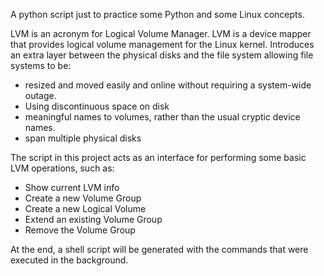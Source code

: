 A python script just to practice some Python and some Linux concepts.

LVM is an acronym for Logical Volume Manager. LVM is a device mapper that provides logical volume management for the Linux kernel. 
Introduces an extra layer between the physical disks and the file system allowing file systems to be:
- resized and moved easily and online without requiring a system-wide outage.
- Using discontinuous space on disk
- meaningful names to volumes, rather than the usual cryptic device names.
- span multiple physical disks

The script in this project acts as an interface for performing some basic LVM operations, such as:
- Show current LVM info
- Create a new Volume Group
- Create a new Logical Volume
- Extend an existing Volume Group
- Remove the Volume Group

At the end, a shell script will be generated with the commands that were executed in the background.
